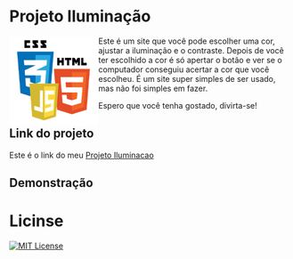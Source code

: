 # Projeto Iluminação

<img src="imagens/html-css-js.png" alt="Logo" align="left" width="160">

Este é um site que você pode escolher uma cor, ajustar a iluminação e o contraste. Depois de você ter escolhido a cor é só apertar o botão e ver se o computador conseguiu acertar a cor que você escolheu. É um site super simples de ser usado, mas não foi simples em fazer. 

Espero que você tenha gostado, divirta-se!

## Link do projeto

Este é o link do meu <a href= "https://anajulialeite.github.io/Projeto-Iluminacao//">Projeto Iluminacao</a>

## Demonstração



# Licinse

[![MIT License](https://img.shields.io/badge/License-MIT-green.svg)](./LICENSE)
